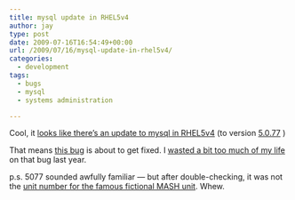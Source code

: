 ```yaml
---
title: mysql update in RHEL5v4
author: jay
type: post
date: 2009-07-16T16:54:49+00:00
url: /2009/07/16/mysql-update-in-rhel5v4/
categories:
  - development
tags:
  - bugs
  - mysql
  - systems administration

---
```

Cool, it [looks like there’s an update to mysql in RHEL5v4][1] (to version [5.0.77][2] )

That means [this bug][3] is about to get fixed. I [wasted a bit too much of my life][4] on that bug last year.

p.s. 5077 sounded awfully familiar — but after double-checking, it was not the [unit number for the famous fictional MASH unit][5]. Whew.

 [1]: http://www.redhat.com/docs/en-US/Red_Hat_Enterprise_Linux/5.4/html-single/Technical_Notes/#id495386
 [2]: http://dev.mysql.com/doc/refman/5.0/en/news-5-0-77.html
 [3]: http://bugs.mysql.com/bug.php?id=29898
 [4]: https://rambleon.org/2008/11/16/a-story-of-a-bug/
 [5]: http://en.wikipedia.org/wiki/M*A*S*H